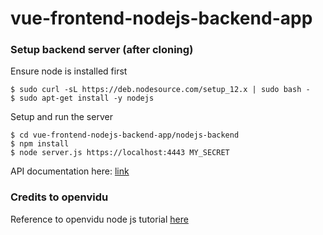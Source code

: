 # vue-frontend-nodejs-backend-app

### Setup backend server (after cloning)
Ensure node is installed first
```
$ sudo curl -sL https://deb.nodesource.com/setup_12.x | sudo bash -
$ sudo apt-get install -y nodejs
```
Setup and run the server
```
$ cd vue-frontend-nodejs-backend-app/nodejs-backend
$ npm install
$ node server.js https://localhost:4443 MY_SECRET
```
API documentation here: [link](https://docs.google.com/document/d/1QOctNGe9xRQrzgp_gkEX_eVE41ymubZAy8pi03vsQvM/edit)

### Credits to openvidu
Reference to openvidu node js tutorial [here](https://docs.openvidu.io/en/2.14.0/tutorials/openvidu-js-node/)
